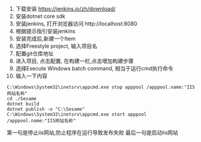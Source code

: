 1. 下载安装 https://jenkins.io/zh/download/
2. 安装dotnet core sdk
3. 安装jenkins, 打开浏览器访问 http://localhost:8080
4. 根据提示指引安装jenkins
5. 安装完成后,新建一个Item
6. 选择Freestyle project, 输入项目名
7. 配置git仓库地址
8. 进入项目, 点击配置, 在构建一栏,点击增加构建步骤
9. 选择Execute Windows batch command, 相当于运行cmd执行命令
10. 输入一下内容
```shell
C:\Windows\System32\inetsrv\appcmd.exe stop apppool /apppool.name:"IIS网站名称"
cd ./Sesame
dotnet build
dotnet publish -o "C:\Sesame"
C:\Windows\System32\inetsrv\appcmd.exe start apppool /apppool.name:"IIS网站名称"
```

第一句是停止iis网站,防止程序在运行导致发布失败
最后一句是启动iis网站
